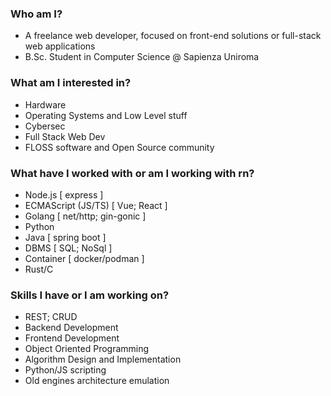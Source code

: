 ### Who am I? 
- A freelance web developer, focused on front-end solutions or full-stack web applications 
- B.Sc. Student in Computer Science @ Sapienza Uniroma

### What am I interested in? 
- Hardware
- Operating Systems and Low Level stuff
- Cybersec
- Full Stack Web Dev 
- FLOSS software and Open Source community
  
### What have I worked with or am I working with rn?
- Node.js [ express ] 
- ECMAScript (JS/TS) [ Vue; React ] 
- Golang [ net/http; gin-gonic ]
- Python 
- Java [ spring boot ]
- DBMS [ SQL; NoSql ] 
- Container [ docker/podman ]
- Rust/C 

### Skills I have or I am working on?
- REST; CRUD
- Backend Development 
- Frontend Development 
- Object Oriented Programming
- Algorithm Design and Implementation
- Python/JS scripting
- Old engines architecture emulation



